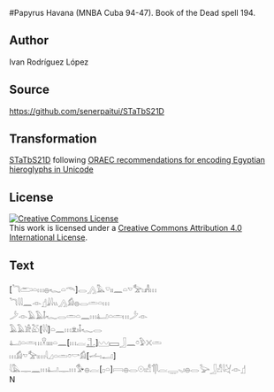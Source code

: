 #Papyrus Havana (MNBA Cuba 94-47). Book of the Dead spell 194.

## Author 

Ivan Rodríguez López

## Source 

https://github.com/senerpaitui/STaTbS21D

## Transformation 

[STaTbS21D](https://senerpaitui.github.io/STaTbS21D/) following [ORAEC recommendations for encoding Egyptian hieroglyphs in Unicode](https://github.com/oraec/recommendations-encoding-hieroglyphs)

## License 

<a rel="license" href="http://creativecommons.org/licenses/by/4.0/"><img alt="Creative Commons License" style="border-width:0" src="https://i.creativecommons.org/l/by/4.0/88x31.png" /></a><br />This work is licensed under a <a rel="license" href="http://creativecommons.org/licenses/by/4.0/">Creative Commons Attribution 4.0 International License</a>.

## Text 

<hiero><rubrum>[𓆓𓂧𓏏𓏥𓐍𓆑𓏏𓄭]𓂋𓂻𓅓𓎺𓏤𓏤𓈖𓏏</rubrum>𓎻𓅡𓏤𓀻𓏥<br>
𓆓𓇋𓇋𓈖𓁹𓊨𓇍𓇋𓏭𓂻𓀁𓐍𓂋𓏛𓏏𓏥<br>
𓌳𓁹𓄿𓄿𓄤𓆑𓂋𓏛𓏏𓈖𓏥𓂞𓏏𓏛𓏥𓌳𓁹<br>
𓄿𓄿𓀀𓅷[𓇋𓇋]𓏏𓈖𓏥𓁷𓏤𓄤𓆑𓂋<br>
𓂞𓏏𓏛𓏥𓎃𓏤𓏤𓏤𓏤𓏏𓈖[𓏥𓐛𓊻]𓈉𓈙𓃀𓈖𓏌𓅱𓏴𓏛<br>
𓏥𓀁𓎻𓅡𓏤𓏥𓇋𓈎𓏏𓏛𓏌𓎡𓀁[𓌡𓏤𓂝]<br>
𓇋𓅓𓊃𓈖𓏥𓂞𓊃𓏥𓅜𓐍𓐛[𓊪𓏏]𓇯𓐍𓂋𓇳𓏤𓀭𓄊𓋴𓐛𓇾𓈅𓏤𓐍𓂋𓅬𓃀𓀭𓇋𓋔𓁹𓊨<br>
N<br></hiero>